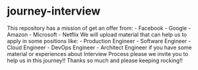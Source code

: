 # journey-interview
This repository has a mission of get an offer from:  - Facebook - Google - Amazon - Microsoft - Netflix  We will upload material that can help us to apply in some positions like:  - Production Engineer - Software Engineer - Cloud Engineer - DevOps Engineer - Architect Engineer  if you have some material or experiences about Interview Process please we invite you to help us in this journey!!  Thanks so much and please keeping rocking!!
